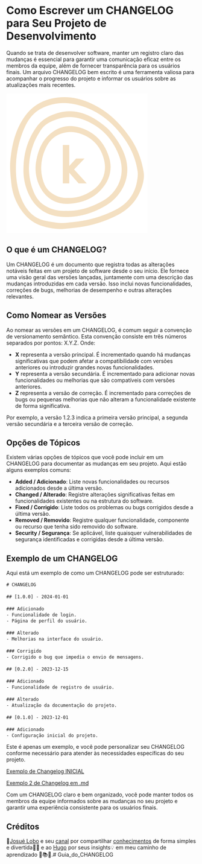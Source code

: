 # Como Escrever um CHANGELOG para Seu Projeto de Desenvolvimento

Quando se trata de desenvolver software, manter um registro claro das mudanças é essencial para garantir uma comunicação eficaz entre os membros da equipe, além de fornecer transparência para os usuários finais. Um arquivo CHANGELOG bem escrito é uma ferramenta valiosa para acompanhar o progresso do projeto e informar os usuários sobre as atualizações mais recentes.

![icon](icon.svg)

## O que é um CHANGELOG?

Um CHANGELOG é um documento que registra todas as alterações notáveis feitas em um projeto de software desde o seu início. Ele fornece uma visão geral das versões lançadas, juntamente com uma descrição das mudanças introduzidas em cada versão. Isso inclui novas funcionalidades, correções de bugs, melhorias de desempenho e outras alterações relevantes.

## Como Nomear as Versões

Ao nomear as versões em um CHANGELOG, é comum seguir a convenção de versionamento semântico. Esta convenção consiste em três números separados por pontos: X.Y.Z. Onde:

- **X** representa a versão principal. É incrementado quando há mudanças significativas que podem afetar a compatibilidade com versões anteriores ou introduzir grandes novas funcionalidades.
- **Y** representa a versão secundária. É incrementado para adicionar novas funcionalidades ou melhorias que são compatíveis com versões anteriores.
- **Z** representa a versão de correção. É incrementado para correções de bugs ou pequenas melhorias que não alteram a funcionalidade existente de forma significativa.

Por exemplo, a versão 1.2.3 indica a primeira versão principal, a segunda versão secundária e a terceira versão de correção.

## Opções de Tópicos

Existem várias opções de tópicos que você pode incluir em um CHANGELOG para documentar as mudanças em seu projeto. Aqui estão alguns exemplos comuns:

- **Added / Adicionado**: Liste novas funcionalidades ou recursos adicionados desde a última versão.
- **Changed / Alterado**: Registre alterações significativas feitas em funcionalidades existentes ou na estrutura do software.
- **Fixed / Corrigido**: Liste todos os problemas ou bugs corrigidos desde a última versão.
- **Removed / Removido**: Registre qualquer funcionalidade, componente ou recurso que tenha sido removido do software.
- **Security /  Segurança**: Se aplicável, liste quaisquer vulnerabilidades de segurança identificadas e corrigidas desde a última versão.

## Exemplo de um CHANGELOG

Aqui está um exemplo de como um CHANGELOG pode ser estruturado:

```
# CHANGELOG

## [1.0.0] - 2024-01-01

### Adicionado
- Funcionalidade de login.
- Página de perfil do usuário.

### Alterado
- Melhorias na interface do usuário.

### Corrigido
- Corrigido o bug que impedia o envio de mensagens.

## [0.2.0] - 2023-12-15

### Adicionado
- Funcionalidade de registro de usuário.

### Alterado
- Atualização da documentação do projeto.

## [0.1.0] - 2023-12-01

### Adicionado
- Configuração inicial do projeto.
```

Este é apenas um exemplo, e você pode personalizar seu CHANGELOG conforme necessário para atender às necessidades específicas do seu projeto.


[Exemplo de Changelog INICIAL ](CHANGELOG.md)

[Exemplo 2 de Changelog em .md](CHANGELOG2.md)

Com um CHANGELOG claro e bem organizado, você pode manter todos os membros da equipe informados sobre as mudanças no seu projeto e garantir uma experiência consistente para os usuários finais.

## Créditos
  👏[Josué Lobo](https://www.linkedin.com/in/jojosuelobo) e seu [canal](https://www.youtube.com/@jojosueloboYT) por compartilhar [conhecimentos](https://github.com/jojosuelobo) de forma simples e divertida🙏✨ e ao [Hugo](https://www.linkedin.com/in/thishugo/) por seus insights💡 em meu caminho de aprendizado
🌟📚🚀.# Guia_do_CHANGELOG
